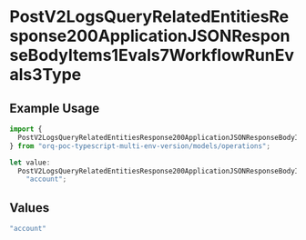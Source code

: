 # PostV2LogsQueryRelatedEntitiesResponse200ApplicationJSONResponseBodyItems1Evals7WorkflowRunEvals3Type

## Example Usage

```typescript
import {
  PostV2LogsQueryRelatedEntitiesResponse200ApplicationJSONResponseBodyItems1Evals7WorkflowRunEvals3Type,
} from "orq-poc-typescript-multi-env-version/models/operations";

let value:
  PostV2LogsQueryRelatedEntitiesResponse200ApplicationJSONResponseBodyItems1Evals7WorkflowRunEvals3Type =
    "account";
```

## Values

```typescript
"account"
```